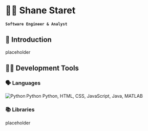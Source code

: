 <!--
**shane-staret/shane-staret** is a ✨ _special_ ✨ repository because its `README.md` (this file) appears on your GitHub profile.
-->

#  🚣‍♀️ Shane Staret
**`Software Engineer & Analyst`**

## 👋 Introduction
placeholder

## 🧑‍💻 Development Tools
### 🗣️ Languages
Python
<img align="left" alt="Python" src="https://cdn.jsdelivr.net/gh/devicons/devicon@latest/icons/python/python-original-wordmark.svg"/>
Python, HTML, CSS, JavaScript, Java, MATLAB

### 📚 Libraries
placeholder
